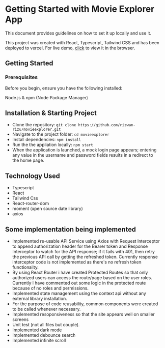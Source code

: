 # Getting Started with Movie Explorer App
This document provides guidelines on how to set it up locally and use it.

This project was created with React, Typescript, Tailwind CSS and has been deployed to vercel.
For live demo,  [click](https://movieexplorer.vercel.app/) to view it in the browser.

## Getting Started
### Prerequisites
Before you begin, ensure you have the following installed:

Node.js &
npm (Node Package Manager)

## Installation & Starting Project
- Clone the repository: `git clone https://github.com/rizwan-rizu/movieexplorer.git`
- Navigate to the project folder: `cd movieexplorer`
- Install dependencies: `npm install`
- Run the the appliation locally: `npm start`
- When the application is launched, a mock login page appears; entering any value in the username and password fields results in a redirect to the home page.

## Technology Used
- Typescript
- React
- Tailwind Css
- React-router-dom
- moment (open source date library)
- axios

## Some implementation being implemented
-  Implemented re-usable API Service using Axios with Request Interceptor to append authorization header for the Bearer token and Response Interceptor to watch for the API response; if it fails with 401, then 
 retry the previous API call by getting the refreshed token. Currently response interceptor code is not implemented as there's no refresh token functionality.
- By using React Router i have created Protected Routes so that only authorized users can access the route/page based on the user roles. Currently I have commented out some logic in the protected route because of no roles and permissions.
- Implemented state management using the context api without any external library installation.
- For the purpose of code reusability, common components were created to be called whenever necessary.
- Implemented resoponsiveness so that the site appears well on smaller screens
- Unit test (not all files but couple).
- Implemented dark mode
- Implemented debounce search
- Implemented infinite scroll
